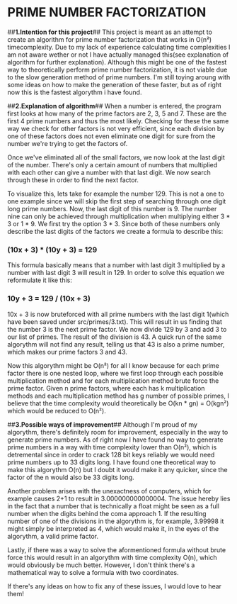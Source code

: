 # PRIME NUMBER FACTORIZATION #

##**1.Intention for this project**##
This project is meant as an attempt to create an algorithm for prime number factorization that works in O(n²) timecomplexity. Due to my lack of experience calculating time complexities I am not aware wether or not I have actually managed this(see explanation of algorithm for further explanation). Although this might be one of the fastest way to theoretically perform prime number factorization, it is not viable due to the slow generation method of prime numbers. I'm still toying aroung with some ideas on how to make the generation of these faster, but as of right now this is the fastest algorythm i have found.

##**2.Explanation of algorithm**##
When a number is entered, the program first looks at how many of the prime factors are 2, 3, 5 and 7. These are the first 4 prime numbers and thus the most likely. Checking for these the same way we check for other factors is not very efficient, since each division by one of these factors does not even eliminate one digit for sure from the number we're trying to get the factors of.

Once we've eliminated all of the small factors, we now look at the last digit of the number. There's only a certain amount of numbers that multiplied with each other can give a number with that last digit. We now search through these in order to find the next factor.

To visualize this, lets take for example the number 129. This is not a one to one example since we will skip the first step of searching through one digit long prime numbers. Now, the last digit of this number is 9. The number nine can only be achieved through multiplication when multiplying either 3 * 3 or 1 * 9. We first try the option 3 * 3. Since both of these numbers only describe the last digits of the factors we create a formula to describe this:

### (10x + 3) * (10y + 3) = 129 ###

This formula basically means that a number with last digit 3 multiplied by a number with last digit 3 will result in 129. In order to solve this equation we reformulate it like this:

### 10y + 3 = 129 / (10x + 3) ###

10x + 3 is now bruteforced with all prime numbers with the last digit 1(which have been saved under src/primes/3.txt). This will result in us finding that the number 3 is the next prime factor. We now divide 129 by 3 and add 3 to our list of primes. The result of the division is 43. A quick run of the same algorythm will not find any result, telling us that 43 is also a prime number, which makes our prime factors 3 and 43.

Now this algorythm might be O(n²) for all I know because for each prime factor there is one nested loop, where we first loop through each possible multiplication method and for each multiplication method brute force the prime factor. Given n prime factors, where each has k multiplication methods and each multiplication method has g number of possible primes, I believe that the time complexity would theoretically be O(kn * gn) = O(kgn²) which would be reduced to O(n²).

##**3.Possible ways of improvement**##
Although I'm proud of my algorythm, there's definitely room for improvement, especially in the way to generate prime numbers. As of right now I have found no way to generate prime numbers in a way with time complexity lower than O(n²), which is detremental since in order to crack 128 bit keys reliably we would need prime numbers up to 33 digits long. I have found one theoretical way to make this algorythm O(n) but I doubt it would make it any quicker, since the factor of the n would also be 33 digits long.

Another problem arises with the unexactness of computers, which for example causes 2+1 to result in 3.000000000000004. The issue hereby lies in the fact that a number that is technically a float might be seen as a full number when the digits behind the coma approach 1. If the resulting number of one of the divisions in the algorythm is, for example, 3.99998 it might simply be interpreted as 4, which would make it, in the eyes of the algorythm, a valid prime factor.

Lastly, if there was a way to solve the aformentioned formula without brute force this would result in an algorythm with time complexity O(n), which would obviously be much better. However, I don't think there's a mathematical way to solve a formula with two coordinates.

If there's any ideas on how to fix any of these issues, I would love to hear them!
